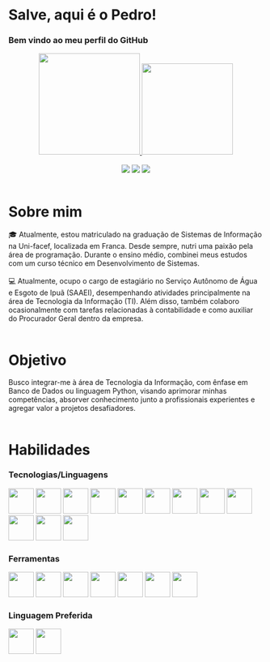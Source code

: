 # Salve, aqui é o Pedro!
### Bem vindo ao meu perfil do GitHub

<div align="center">
<a href="https://github.com/RenanOliveiraSilva">
  <img loading="lazy" height="200em" src="https://github-readme-stats.vercel.app/api/top-langs/?username=PGalmeida&layout=compact&langs_count=7&theme=blue"/>
  <img loading="lazy" height="180em" src="https://github-readme-stats.vercel.app/api?username=PGalmeida&layout=compact&langs_count=7&hide=contribs,issues&theme=blue"/>

</div>
<br>
<div class="contato" align="center">
    <a href="https://www.linkedin.com/in/pedro-gomes-a88a54266" target="_blank"><img loading="lazy" src="https://img.shields.io/badge/-LinkedIn-%230077B5?style=for-the-badge&logo=linkedin&logoColor=white" target="_blank"></a>   
    <a href = "mailto:pedro8tp@gmail.com"><img loading="lazy" src="https://img.shields.io/badge/Gmail-D14836?style=for-the-badge&logo=gmail&logoColor=white" target="_blank"></a>
    <a href = "https://www.instagram.com/pedro.moedas/"><img loading="lazy" src="https://img.shields.io/badge/-instagram-%25230077B5?style=for-the-badge&logo=Instagram&logoColor=white" target="_blank"></a>
</div>

<br>

# Sobre mim
<!-- <img src="https://github.com/RenanOliveiraSilva/RenanOliveiraSilva/blob/main/img.png" alt=celebrate width=250 align=right> -->
<div>
    <div>
      🎓 Atualmente, estou matriculado na graduação de Sistemas de Informação na Uni-facef, localizada em Franca. Desde sempre, nutri uma paixão pela área de programação. Durante o ensino médio, combinei meus estudos com um curso técnico em Desenvolvimento de Sistemas.
    </div>
<br>
    <div>
      💻 Atualmente, ocupo o cargo de estagiário no Serviço Autônomo de Água e Esgoto de Ipuã (SAAEI), desempenhando atividades principalmente na área de Tecnologia da Informação (TI). Além disso, também colaboro ocasionalmente com tarefas relacionadas à contabilidade e como auxiliar do Procurador Geral dentro da empresa.
    </div>
</div>

<br>

# Objetivo
<!-- <img src="https://github.com/RenanOliveiraSilva/RenanOliveiraSilva/blob/main/img.png" alt=celebrate width=250 align=right> -->
<div>
    <div>
        Busco integrar-me à área de Tecnologia da Informação, com ênfase em Banco de Dados ou linguagem Python, visando aprimorar minhas competências, absorver conhecimento junto a profissionais experientes e agregar valor a projetos desafiadores.
    </div>
</div>

<br>

# Habilidades
### Tecnologias/Linguagens
<div>
    <img src="https://cdn.jsdelivr.net/gh/devicons/devicon@latest/icons/python/python-original.svg" width="50" height="50"/>
    <img src="https://cdn.jsdelivr.net/gh/devicons/devicon@latest/icons/html5/html5-original.svg" width="50" height="50"/>
    <img src="https://cdn.jsdelivr.net/gh/devicons/devicon@latest/icons/css3/css3-original.svg" width="50" 
    height="50"/>
    <img src="https://cdn.jsdelivr.net/gh/devicons/devicon@latest/icons/javascript/javascript-original.svg" width="50" 
    height="50"/>
    <img src="https://cdn.jsdelivr.net/gh/devicons/devicon@latest/icons/php/php-original.svg" width="50" 
    height="50"/>
    <img src="https://cdn.jsdelivr.net/gh/devicons/devicon@latest/icons/java/java-original.svg" width="50" 
    height="50"/>
    <img src="https://cdn.jsdelivr.net/gh/devicons/devicon@latest/icons/cplusplus/cplusplus-original.svg" width="50" 
    height="50"/>
    <img src="https://cdn.jsdelivr.net/gh/devicons/devicon@latest/icons/mysql/mysql-original.svg" width="50" 
    height="50"/>
    <img src="https://cdn.jsdelivr.net/gh/devicons/devicon@latest/icons/dart/dart-original.svg" width="50" 
    height="50"/>
    <img src="https://cdn.jsdelivr.net/gh/devicons/devicon@latest/icons/typescript/typescript-original.svg" width="50" 
    height="50"/>
    <img src="https://cdn.jsdelivr.net/gh/devicons/devicon@latest/icons/bootstrap/bootstrap-original.svg" width="50" 
    height="50"/>
    <img src="https://cdn.jsdelivr.net/gh/devicons/devicon@latest/icons/materializecss/materializecss-original.svg" width="50" height="50"/>
</div>

### Ferramentas 
<div>
    <img src="https://cdn.jsdelivr.net/gh/devicons/devicon@latest/icons/vscode/vscode-original.svg" width="50" height="50"/>
    <img src="https://cdn.jsdelivr.net/gh/devicons/devicon@latest/icons/intellij/intellij-original.svg" width="50" height="50"/>
    <img src="https://cdn.jsdelivr.net/gh/devicons/devicon@latest/icons/dbeaver/dbeaver-original.svg" width="50" height="50"/>
    <img src="https://cdn.jsdelivr.net/gh/devicons/devicon@latest/icons/git/git-original.svg" width="50" 
    height="50"/>
    <img src="https://cdn.jsdelivr.net/gh/devicons/devicon@latest/icons/github/github-original.svg" width="50" height="50"/>
    <img src="https://cdn.jsdelivr.net/gh/devicons/devicon@latest/icons/oracle/oracle-original.svg" width="50" height="50"/>
    <img src="https://cdn.jsdelivr.net/gh/devicons/devicon@latest/icons/replit/replit-original.svg" width="50" height="50"/>
</div>

### Linguagem Preferida
<div>
    <img src="https://cdn.jsdelivr.net/gh/devicons/devicon@latest/icons/python/python-original.svg" width="50" height="50"/>
    <img src="https://cdn.jsdelivr.net/gh/devicons/devicon@latest/icons/mysql/mysql-original.svg" width="50" height="50"/>
</div>
<br>

<!-- ![Snake animation](https://raw.githubusercontent.com/Platane/snk/output/github-contribution-grid-snake.svg) -->
